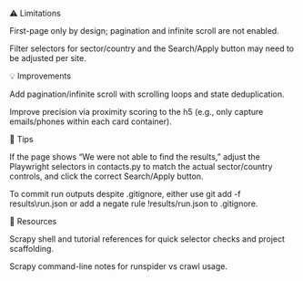 ⚠️ Limitations

First-page only by design; pagination and infinite scroll are not enabled.

Filter selectors for sector/country and the Search/Apply button may need to be adjusted per site.

💡 Improvements

Add pagination/infinite scroll with scrolling loops and state deduplication.

Improve precision via proximity scoring to the h5 (e.g., only capture emails/phones within each card container).

🧰 Tips

If the page shows “We were not able to find the results,” adjust the Playwright selectors in contacts.py to match the actual sector/country controls, and click the correct Search/Apply button.

To commit run outputs despite .gitignore, either use git add -f results\run.json or add a negate rule !results/run.json to .gitignore.​

📖 Resources

Scrapy shell and tutorial references for quick selector checks and project scaffolding.​

Scrapy command-line notes for runspider vs crawl usage.
